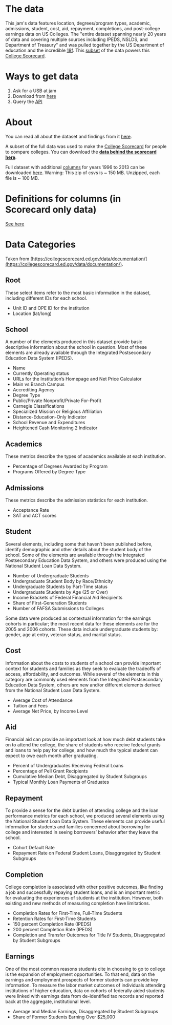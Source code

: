 # The data

This jam's data features location, degrees/program types, academic, admissions, student, cost, aid, repayment, completions, and post-college earnings data on US Colleges.  The "entire dataset spanning nearly 20 years of data and covering multiple sources including IPEDS, NSLDS, and Department of Treasury" and was pulled together by the US Department of education and the incredible [18f](https://18f.gsa.gov/).  This [subset](https://collegescorecard.ed.gov/downloads/Most-Recent-Cohorts-Scorecard-Elements.csv) of the data powers this [College Scorecard](https://collegescorecard.ed.gov/).

# Ways to get data

1. Ask for a USB at jam
1. Download from [here](https://collegescorecard.ed.gov/downloads/Most-Recent-Cohorts-Scorecard-Elements.csv)
1. Query the [API](https://github.com/18F/open-data-maker/blob/api-docs/API.md)

# About

You can read all about the dataset and findings from it [here](https://collegescorecard.ed.gov/data/documentation/).

A subset of the full data was used to make the [College Scorecard](https://collegescorecard.ed.gov/) for people to compare colleges.  You can download the **[data behind the scorecard here](https://collegescorecard.ed.gov/downloads/Most-Recent-Cohorts-Scorecard-Elements.csv)**.

Full dataset with additional [columns](https://docs.google.com/spreadsheets/d/1lvDKrp6Azkr8D-MTOOUsEX61wPxcG2LSZlep_gdK4U8/pubhtml?gid=1332420733&single=true) for years 1996 to 2013 can be downloaded [here](https://collegescorecard.ed.gov/downloads/CollegeScorecard_Raw_Data.zip).  Warning: This zip of csvs is ~ 150 MB.  Unzipped, each file is ~ 100 MB.

# Definitions for columns (in Scorecard only data)

[See here](./definitions.md)

# Data Categories

Taken from [https://collegescorecard.ed.gov/data/documentation/](https://collegescorecard.ed.gov/data/documentation/).

## Root

These select items refer to the most basic information in the dataset, including different IDs for each school.

* Unit ID and OPE ID for the institution
* Location (lat/long)

## School

A number of the elements produced in this dataset provide basic descriptive information about the school in question. Most of these elements are already available through the Integrated Postsecondary Education Data System (IPEDS).

* Name
* Currently Operating status
* URLs for the Institution’s Homepage and Net Price Calculator
* Main vs Branch Campus
* Accrediting Agency
* Degree Type
* Public/Private Nonprofit/Private For-Profit
* Carnegie Classifications
* Specialized Mission or Religious Affiliation
* Distance-Education-Only Indicator
* School Revenue and Expenditures
* Heightened Cash Monitoring 2 Indicator

## Academics

These metrics describe the types of academics available at each institution.

* Percentage of Degrees Awarded by Program
* Programs Offered by Degree Type

## Admissions

These metrics describe the admission statistics for each institution.

* Acceptance Rate
* SAT and ACT scores

## Student

Several elements, including some that haven’t been published before, identify demographic and other details about the student body of the school. Some of the elements are available through the Integrated Postsecondary Education Data System, and others were produced using the National Student Loan Data System.

* Number of Undergraduate Students
* Undergraduate Student Body by Race/Ethnicity
* Undergraduate Students by Part-Time status
* Undergraduate Students by Age (25 or Over)
* Income Brackets of Federal Financial Aid Recipients
* Share of First-Generation Students
* Number of FAFSA Submissions to Colleges

Some data were produced as contextual information for the earnings cohorts in particular; the most recent data for these elements are for the 2005 and 2006 cohorts. These data include undergraduate students by: gender, age at entry, veteran status, and marital status.

## Cost

Information about the costs to students of a school can provide important context for students and families as they seek to evaluate the tradeoffs of access, affordability, and outcomes. While several of the elements in this category are commonly used elements from the Integrated Postsecondary Education Data System, others are new and/or different elements derived from the National Student Loan Data System.

* Average Cost of Attendance
* Tuition and Fees
* Average Net Price, by Income Level

## Aid

Financial aid can provide an important look at how much debt students take on to attend the college, the share of students who receive federal grants and loans to help pay for college, and how much the typical student can expect to owe each month after graduating.

* Percent of Undergraduates Receiving Federal Loans
* Percentage of Pell Grant Recipients
* Cumulative Median Debt, Disaggregated by Student Subgroups
* Typical Monthly Loan Payments of Graduates

## Repayment

To provide a sense for the debt burden of attending college and the loan performance metrics for each school, we produced several elements using the National Student Loan Data System. These elements can provide useful information for students and families concerned about borrowing for college and interested in seeing borrowers’ behavior after they leave the school.

* Cohort Default Rate
* Repayment Rate on Federal Student Loans, Disaggregated by Student Subgroups

## Completion

College completion is associated with other positive outcomes, like finding a job and successfully repaying student loans, and is an important metric for evaluating the experiences of students at the institution. However, both existing and new methods of measuring completion have limitations.

* Completion Rates for First-Time, Full-Time Students
* Retention Rates for First-Time Students
* 150 percent Completion Rate (IPEDS)
* 200 percent Completion Rate (IPEDS)
* Completion and Transfer Outcomes for Title IV Students, Disaggregated by Student Subgroups

## Earnings

One of the most common reasons students cite in choosing to go to college is the expansion of employment opportunities. To that end, data on the earnings and employment prospects of former students can provide key information. To measure the labor market outcomes of individuals attending institutions of higher education, data on cohorts of federally aided students were linked with earnings data from de-identified tax records and reported back at the aggregate, institutional level.

* Average and Median Earnings, Disaggregated by Student Subgroups
* Share of Former Students Earning Over $25,000

